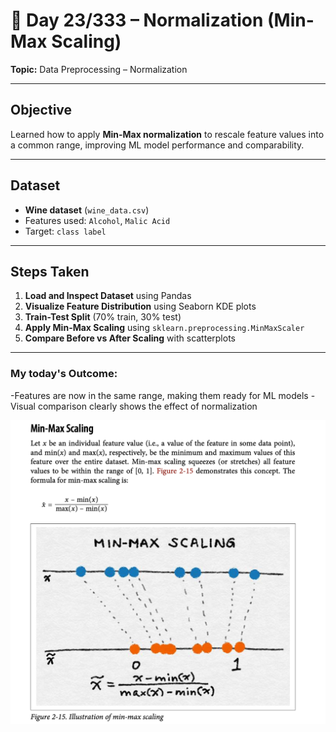 # 🚀 Day 23/333 – Normalization (Min-Max Scaling)

**Topic:** Data Preprocessing – Normalization  
  

---

## Objective
Learned how to apply **Min-Max normalization** to rescale feature values into a common range, improving ML model performance and comparability.

---

## Dataset
- **Wine dataset** (`wine_data.csv`)  
- Features used: `Alcohol`, `Malic Acid`  
- Target: `class label`

---

## Steps Taken
1. **Load and Inspect Dataset** using Pandas  
2. **Visualize Feature Distribution** using Seaborn KDE plots  
3. **Train-Test Split** (70% train, 30% test)  
4. **Apply Min-Max Scaling** using `sklearn.preprocessing.MinMaxScaler`  
5. **Compare Before vs After Scaling** with scatterplots  

---

### My today's Outcome:

-Features are now in the same range, making them ready for ML models
-Visual comparison clearly shows the effect of normalization

![alt text](maxmin.png)